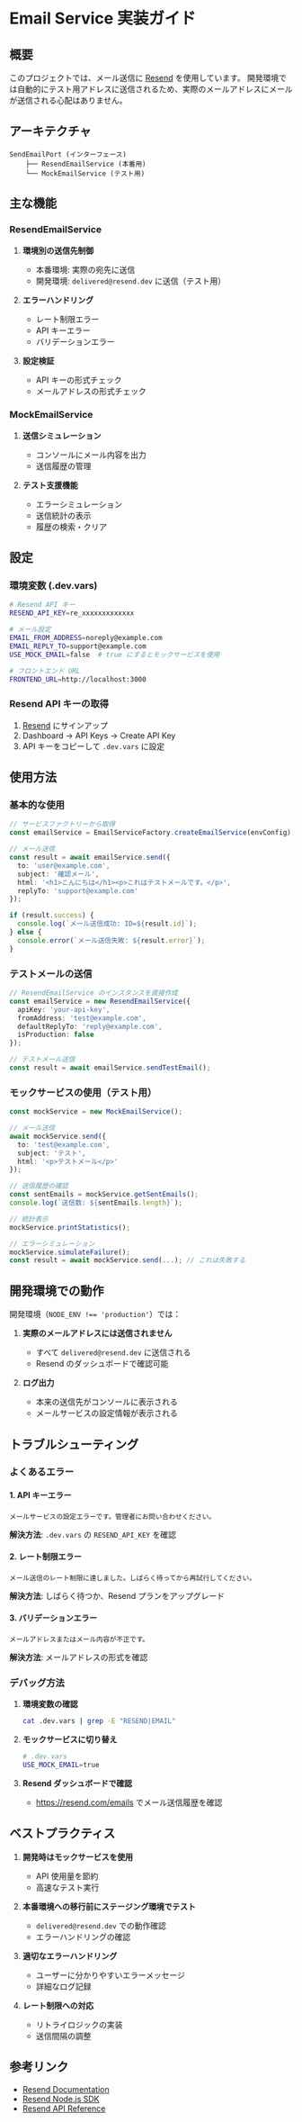 # Email Service 実装ガイド

## 概要

このプロジェクトでは、メール送信に [Resend](https://resend.com) を使用しています。
開発環境では自動的にテスト用アドレスに送信されるため、実際のメールアドレスにメールが送信される心配はありません。

## アーキテクチャ

```
SendEmailPort (インターフェース)
    ├── ResendEmailService (本番用)
    └── MockEmailService (テスト用)
```

## 主な機能

### ResendEmailService

1. **環境別の送信先制御**
   - 本番環境: 実際の宛先に送信
   - 開発環境: `delivered@resend.dev` に送信（テスト用）

2. **エラーハンドリング**
   - レート制限エラー
   - API キーエラー
   - バリデーションエラー

3. **設定検証**
   - API キーの形式チェック
   - メールアドレスの形式チェック

### MockEmailService

1. **送信シミュレーション**
   - コンソールにメール内容を出力
   - 送信履歴の管理

2. **テスト支援機能**
   - エラーシミュレーション
   - 送信統計の表示
   - 履歴の検索・クリア

## 設定

### 環境変数 (.dev.vars)

```bash
# Resend API キー
RESEND_API_KEY=re_xxxxxxxxxxxxx

# メール設定
EMAIL_FROM_ADDRESS=noreply@example.com
EMAIL_REPLY_TO=support@example.com
USE_MOCK_EMAIL=false  # true にするとモックサービスを使用

# フロントエンド URL
FRONTEND_URL=http://localhost:3000
```

### Resend API キーの取得

1. [Resend](https://resend.com) にサインアップ
2. Dashboard → API Keys → Create API Key
3. API キーをコピーして `.dev.vars` に設定

## 使用方法

### 基本的な使用

```typescript
// サービスファクトリーから取得
const emailService = EmailServiceFactory.createEmailService(envConfig);

// メール送信
const result = await emailService.send({
  to: 'user@example.com',
  subject: '確認メール',
  html: '<h1>こんにちは</h1><p>これはテストメールです。</p>',
  replyTo: 'support@example.com'
});

if (result.success) {
  console.log(`メール送信成功: ID=${result.id}`);
} else {
  console.error(`メール送信失敗: ${result.error}`);
}
```

### テストメールの送信

```typescript
// ResendEmailService のインスタンスを直接作成
const emailService = new ResendEmailService({
  apiKey: 'your-api-key',
  fromAddress: 'test@example.com',
  defaultReplyTo: 'reply@example.com',
  isProduction: false
});

// テストメール送信
const result = await emailService.sendTestEmail();
```

### モックサービスの使用（テスト用）

```typescript
const mockService = new MockEmailService();

// メール送信
await mockService.send({
  to: 'test@example.com',
  subject: 'テスト',
  html: '<p>テストメール</p>'
});

// 送信履歴の確認
const sentEmails = mockService.getSentEmails();
console.log(`送信数: ${sentEmails.length}`);

// 統計表示
mockService.printStatistics();

// エラーシミュレーション
mockService.simulateFailure();
const result = await mockService.send(...); // これは失敗する
```

## 開発環境での動作

開発環境（`NODE_ENV !== 'production'`）では：

1. **実際のメールアドレスには送信されません**
   - すべて `delivered@resend.dev` に送信される
   - Resend のダッシュボードで確認可能

2. **ログ出力**
   - 本来の送信先がコンソールに表示される
   - メールサービスの設定情報が表示される

## トラブルシューティング

### よくあるエラー

#### 1. API キーエラー
```
メールサービスの設定エラーです。管理者にお問い合わせください。
```
**解決方法**: `.dev.vars` の `RESEND_API_KEY` を確認

#### 2. レート制限エラー
```
メール送信のレート制限に達しました。しばらく待ってから再試行してください。
```
**解決方法**: しばらく待つか、Resend プランをアップグレード

#### 3. バリデーションエラー
```
メールアドレスまたはメール内容が不正です。
```
**解決方法**: メールアドレスの形式を確認

### デバッグ方法

1. **環境変数の確認**
   ```bash
   cat .dev.vars | grep -E "RESEND|EMAIL"
   ```

2. **モックサービスに切り替え**
   ```bash
   # .dev.vars
   USE_MOCK_EMAIL=true
   ```

3. **Resend ダッシュボードで確認**
   - https://resend.com/emails でメール送信履歴を確認

## ベストプラクティス

1. **開発時はモックサービスを使用**
   - API 使用量を節約
   - 高速なテスト実行

2. **本番環境への移行前にステージング環境でテスト**
   - `delivered@resend.dev` での動作確認
   - エラーハンドリングの確認

3. **適切なエラーハンドリング**
   - ユーザーに分かりやすいエラーメッセージ
   - 詳細なログ記録

4. **レート制限への対応**
   - リトライロジックの実装
   - 送信間隔の調整

## 参考リンク

- [Resend Documentation](https://resend.com/docs)
- [Resend Node.js SDK](https://github.com/resendlabs/resend-node)
- [Resend API Reference](https://resend.com/docs/api-reference)
